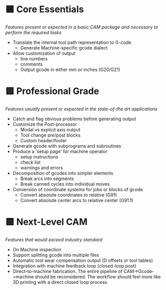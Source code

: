 # 🟩 Core Essentials
*Features present or expected in a basic CAM package and necessary to perform the required tasks*

- Translate the internal tool path representation to G-code
	- Generate Machine-specific gcode dialect
- Allow customization of output
	- line numbers
	- comments
	- Output gcode in either mm or inches (G20/G21)

# 🟨 Professional Grade
*Features usually present or expected in the state-of-the art applications*

- Catch and flag obvious problems before generating output
- Customize the Post-processor
	- Modal vs explicit axis output
    - Tool change pre/post blocks
    - Custom header/footer
- Generate gcode with subprograms and subroutines
- Produce a 'setup page' for machine operator
	- setup instructions
	- check list
	- warnings and errors
- Decomposition of gcodes into simpler elements
	- Break arcs into segments
	- Break canned cycles into individual moves
- Conversion of coordinate systems for jobs or blocks of gcode
	- Convert absolute coordinates to relative (G91)
	- Convert absolute center arcs to relative center (G91.1)


# 🟦 Next-Level CAM
*Features that would exceed industry standard*

- On Machine inspection
- Support splitting gcode into multiple files
- Automatic tool wear compensation output (D offsets or tool tables)
- Integration with machine feedback loop (closed-loop post)
- Direct-to-machine fabrication.  The entire pipeline of CAM->Gcode->machine
  should be reconsidered.  The workflow should feel more like 3D printing with a direct closed loop process
